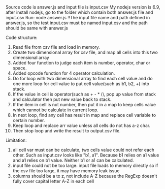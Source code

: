 Source code is answer.js and input file is input.csv
My nodejs version is 6.9, after install nodejs, go to the folder which contain both answer.js file and input.csv
Run: node answer.js
!!The input file name and path defined in answer.js, so the test input.csv must be named input.csv and the path should be same with answer.js

Code structure:
  1. Read file from csv file and load in memory.
  2. Create two dimensional array for csv file, and map all cells into this two dimensional array
  3. Added four function to judge each item is number, operator, char or space.
  4. Added opcode function for 4 operator calculation.
  5. Do for loop with two dimensional array to find each cell value and do one more loop for cell value to put cell value(such as b1, b2, +) into stack.
  6. If the value in cell is operator(such as + - * /), pop up value from stack and calculator then put new value back to stack.
  7. If the item in cell is not number, then put it in a map to keep cells value which cannot be calculate in current loop.
  8. In next loop, find any cell has result in map and replace cell variable to certain number.
  9. Keep loop and replace arr value unless all cells do not has a-z char.
  10. Then stop loop and write the result to output.csv file.

Limitation:
  1. all cell var must can be calculate, two cells value could not refer each other.
  Such as input.csv looks like "b1, a1". Because b1 relies on a1 value and a1 relies on b1 value.
  Neither b1 or a1 can be calculated.
  2. input file could not be too large. input file loads to memory directly so if the csv file too large, it may have memory leak issue
  3. columns should be a to z, not include A-Z because the RegExp doesn't fully cover capital letter A-Z in each cell

